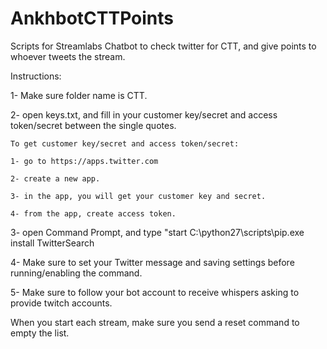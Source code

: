 # AnkhbotCTTPoints
Scripts for Streamlabs Chatbot to check twitter for CTT, and give points to whoever tweets the stream.

Instructions:

1- Make sure folder name is CTT.

2- open keys.txt, and fill in your customer key/secret and access token/secret between the single quotes.

  	To get customer key/secret and access token/secret:
  
  	1- go to https://apps.twitter.com
  
  	2- create a new app.
  
  	3- in the app, you will get your customer key and secret.
  
  	4- from the app, create access token.
  
  
  
3- open Command Prompt, and type "start C:\python27\scripts\pip.exe install TwitterSearch

4- Make sure to set your Twitter message and saving settings before running/enabling the command.

5- Make sure to follow your bot account to receive whispers asking to provide twitch accounts.

When you start each stream, make sure you send a reset command to empty the list.
